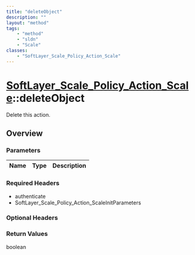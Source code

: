 ```yaml
---
title: "deleteObject"
description: ""
layout: "method"
tags:
    - "method"
    - "sldn"
    - "Scale"
classes:
    - "SoftLayer_Scale_Policy_Action_Scale"
---
```

# [SoftLayer_Scale_Policy_Action_Scale](/reference/services/SoftLayer_Scale_Policy_Action_Scale)::deleteObject

Delete this action.


## Overview 


### Parameters 
|Name | Type | Description |
| --- | --- | --- |


### Required Headers
* authenticate
* SoftLayer_Scale_Policy_Action_ScaleInitParameters

### Optional Headers

### Return Values
boolean

